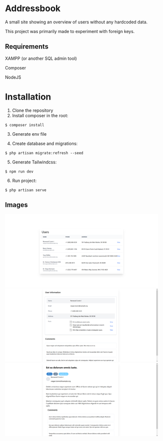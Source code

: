 # Addressbook

A small site showing an overview of users without any hardcoded data.

This project was primarily made to experiment with foreign keys.


## Requirements


XAMPP (or another SQL admin tool)

Composer

NodeJS

# Installation
1. Clone the repository
2. Install composer in the root:

```
$ composer install
```
3. Generate env file

4. Create database and migrations:
```
$ php artisan migrate:refresh --seed
```
5. Generate Tailwindcss:
```
$ npm run dev
```
6. Run project:
```
$ php artisan serve
```

## Images
![users](https://github.com/Akii-Dev/Digital-addressbook/blob/main/public/images/users.png?raw=true)
![user info](https://github.com/Akii-Dev/Digital-addressbook/blob/main/public/images/userinfo.png?raw=true)
![post info](https://github.com/Akii-Dev/Digital-addressbook/blob/main/public/images/postinfo.png?raw=true)
